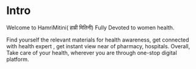 # Intro
Welcome to HamriMitini( हाम्री मितिनी) 
Fully Devoted to women health.

Find yourself the relevant materials  for  health awareness, get connected with health expert , get instant view  near of  pharmacy, hospitals.
Overall, Take care of your health, wherever you are through one-stop digital platform.


